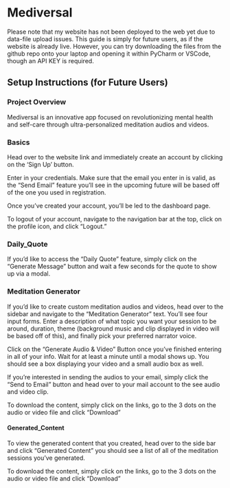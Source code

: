 # Mediversal

Please note that my website has not been deployed to the web yet due to data-file upload issues. This guide is simply for future users, as if the website is already live. 
However, you can try downloading the files from the github repo onto your laptop and opening it within PyCharm or VSCode, though an API KEY is required. 

## Setup Instructions (for Future Users)

### Project Overview

Mediversal is an innovative app focused on revolutionizing mental health and self-care through ultra-personalized meditation audios and videos.

### Basics

Head over to the website link and immediately create an account by clicking on the ‘Sign Up’ button. 

Enter in your credentials. Make sure that the email you enter in is valid, as the “Send Email” feature you’ll see in the upcoming future will be based off of the one you used in registration. 

Once you’ve created your account, you’ll be led to the dashboard page.

To logout of your account, navigate to the navigation bar at the top, click on the profile icon, and click “Logout.” 

### Daily_Quote

 If you’d like to access the “Daily Quote” feature, simply click on the “Generate Message” button and wait a few seconds for the quote to show up via a modal. 

 ### Meditation Generator

 If you’d like to create custom meditation audios and videos, head over to the sidebar and navigate to the “Meditation Generator” text. You’ll see four input forms. Enter a description of what topic you want your session to be around, duration, theme (background music and clip displayed in video will be based off of this), and finally pick your preferred narrator voice. 

Click on the “Generate Audio & Video” Button once you’ve finished entering in all of your info. Wait for at least a minute until a modal shows up. You should see a box displaying your video and a small audio box as well. 

If you’re interested in sending the audios to your email, simply click the “Send to Email” button and head over to your mail account to the see audio and video clip. 

To download the content, simply click on the links, go to the 3 dots on the audio or video file and click “Download”


#### Generated_Content

To view the generated content that you created, head over to the side bar and click “Generated Content” you should see a list of all of the meditation sessions you’ve generated. 

To download the content, simply click on the links, go to the 3 dots on the audio or video file and click “Download”




